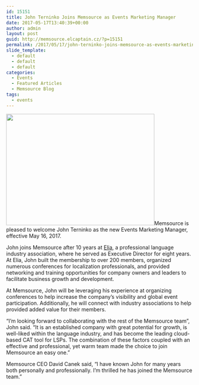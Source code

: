 ```yaml
---
id: 15151
title: John Terninko Joins Memsource as Events Marketing Manager
date: 2017-05-17T13:40:39+00:00
author: admin
layout: post
guid: http://memsource.elcaptain.cz/?p=15151
permalink: /2017/05/17/john-terninko-joins-memsource-as-events-marketing-manager/
slide_template:
  - default
  - default
  - default
categories:
  - Events
  - Featured Articles
  - Memsource Blog
tags:
  - events
---
```

[<img class="alignright wp-image-15183" src="http://www.memsource.com/wp-content/uploads/2017/05/John_Terninko.jpg" alt="" width="400" height="300" data-id="15183" />](http://www.memsource.com/wp-content/uploads/2017/05/John_Terninko.jpg)Memsource is pleased to welcome John Terninko as the new Events Marketing Manager, effective May 16, 2017.

John joins Memsource after 10 years at <a href="http://elia-association.org/" target="_blank" rel="noopener noreferrer">Elia</a>, a professional language industry association, where he served as Executive Director for eight years. At Elia, John built the membership to over 200 members, organized numerous conferences for localization professionals, and provided networking and training opportunities for company owners and leaders to facilitate business growth and development.<!--more-->

At Memsource, John will be leveraging his experience at organizing conferences to help increase the company’s visibility and global event participation. Additionally, he will connect with industry associations to help provided added value for their members.

“I’m looking forward to collaborating with the rest of the Memsource team”, John said. “It is an established company with great potential for growth, is well-liked within the language industry, and has become the leading cloud-based CAT tool for LSPs. The combination of these factors coupled with an effective and professional, yet warm team made the choice to join Memsource an easy one.”

Memsource CEO David Canek said, “I have known John for many years both personally and professionally. I’m thrilled he has joined the Memsource team.”